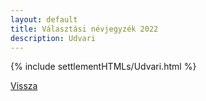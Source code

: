 ```yaml
---
layout: default
title: Választási névjegyzék 2022
description: Udvari
---
```


{% include settlementHTMLs/Udvari.html %}

[Vissza](../)